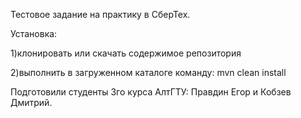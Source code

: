 Тестовое задание на практику в СберТех.

Установка:

1)клонировать или скачать содержимое репозитория

2)выполнить в загруженном каталоге команду: mvn clean install

Подготовили студенты 3го курса АлтГТУ:
Правдин Егор и Кобзев Дмитрий.
